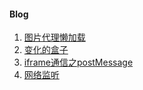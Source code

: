 #### Blog
1. [图片代理懒加载](https://github.com/wangc1993/carrey_blog/tree/master/other/pic_lazy_loading)
2. [变化的盒子](https://github.com/wangc1993/carrey_blog/tree/master/other/box_of_change)
3. [iframe通信之postMessage](https://github.com/wangc1993/carrey_blog/tree/master/other/iframe_postMessage)
4. [网络监听](https://github.com/wangc1993/carrey_blog/tree/master/other/check_network)